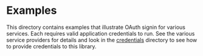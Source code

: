 # Examples

This directory contains examples that illustrate OAuth signin for
various services. Each requires valid application credentials to run.
See the various service providers for details and look in the 
[credentials](../credentials) directory to see how to provide
credentials to this library.
